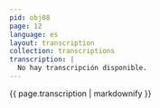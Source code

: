 ```yaml
---
pid: obj08
page: 12
language: es
layout: transcription
collection: transcriptions
transcription: |
  No hay transcripción disponible.
---
```


{{ page.transcription | markdownify }}

